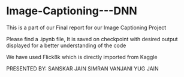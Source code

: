# Image-Captioning---DNN
This is a part of our Final report for our Image Captioning Project

Please find a .ipynb file, 
It is saved on checkpoint with desired output displayed for a better understanding of the code

We have used Flick8k which is directly imported from Kaggle 


PRESENTED BY:
SANSKAR JAIN
SIMRAN VANJANI 
YUG JAIN
